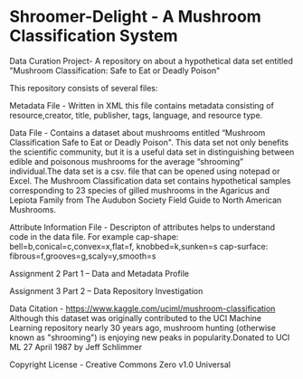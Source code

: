 # Shroomer-Delight - A Mushroom Classification System 
Data Curation Project- A repository on about a hypothetical data set entitled "Mushroom Classification: Safe to Eat or Deadly Poison"

This repository consists of several files:

Metadata File - Written in XML this file contains metadata consisting of resource,creator, title, publisher, tags, language, and resource type. 

Data File - Contains a dataset about mushrooms entitled “Mushroom Classification Safe to Eat or Deadly Poison". This data set not only benefits the scientific community, but it is a useful data set in distinguishing between edible and poisonous mushrooms for the average “shrooming” individual.The data set is a csv. file that can be opened using notepad or Excel. The Mushroom Classification data set contains hypothetical samples corresponding to 23 species of gilled mushrooms in the Agaricus and Lepiota Family from The Audubon Society Field Guide to North American Mushrooms.

Attribute Information File  -  Descripton of attributes helps to understand code in the data file. For example   cap-shape: bell=b,conical=c,convex=x,flat=f, knobbed=k,sunken=s
 cap-surface: fibrous=f,grooves=g,scaly=y,smooth=s

Assignment 2 Part 1 – Data and Metadata Profile 

Assignment 3 Part 2  – Data Repository Investigation 

Data Citation - https://www.kaggle.com/uciml/mushroom-classification
Although this dataset was originally contributed to the UCI Machine Learning repository nearly 30 years ago, mushroom hunting (otherwise known as "shrooming") is enjoying new peaks in popularity.Donated to UCI ML 27 April 1987 by Jeff Schlimmer

Copyright License - Creative Commons Zero v1.0 Universal
